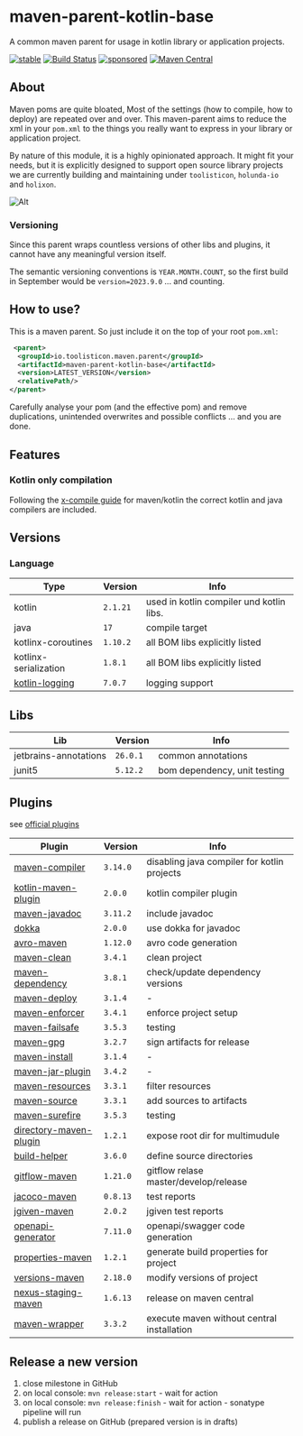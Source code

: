 # maven-parent-kotlin-base

A common maven parent for usage in kotlin library or application projects.

[![stable](https://img.shields.io/badge/lifecycle-STABLE-green.svg)](https://github.com/holisticon#open-source-lifecycle)
[![Build Status](https://github.com/toolisticon/maven-parent-kotlin-base/workflows/Development%20branches/badge.svg)](https://github.com/toolisticon/maven-parent-kotlin-base/actions)
[![sponsored](https://img.shields.io/badge/sponsoredBy-Holisticon-RED.svg)](https://holisticon.de/)
[![Maven Central](https://maven-badges.herokuapp.com/maven-central/io.toolisticon.maven.parent/maven-parent-kotlin-base/badge.svg)](https://maven-badges.herokuapp.com/maven-central/io.toolisticon.maven.parent/maven-parent-kotlin-base)

## About

Maven poms are quite bloated, Most of the settings (how to compile, how to deploy) are repeated over and over.
This maven-parent aims to reduce the xml in your `pom.xml` to the things you really want to express in your library or application project.

By nature of this module, it is a highly opinionated approach. It might fit your needs, but it is explicitly designed to support open source library
projects we are currently building and maintaining under `toolisticon`, `holunda-io` and `holixon`.

![Alt](https://repobeats.axiom.co/api/embed/e8f5fb21acc9cb5a90b05b63164ce38fbd473b48.svg "Repobeats analytics image")

### Versioning

Since this parent wraps countless versions of other libs and plugins, it cannot have any meaningful version itself.

The semantic versioning conventions is `YEAR.MONTH.COUNT`, so the first build in September would be `version=2023.9.0` ... and counting.

## How to use?

This is a maven parent. So just include it on the top of your root `pom.xml`:

```xml
 <parent>
  <groupId>io.toolisticon.maven.parent</groupId>
  <artifactId>maven-parent-kotlin-base</artifactId>
  <version>LATEST_VERSION</version>
  <relativePath/>
</parent>
```

Carefully analyse your pom (and the effective pom) and remove duplications, unintended overwrites and possible conflicts ... and you are done.

## Features

### Kotlin only compilation

Following the [x-compile guide](https://kotlinlang.org/docs/maven.html#compile-kotlin-and-java-sources) for maven/kotlin the correct kotlin and java compilers
are included.

## Versions

### Language

| Type                  | Version  | Info                                      |
|-----------------------|----------|-------------------------------------------|
| kotlin                | `2.1.21` | used in kotlin compiler und kotlin libs.  |
| java                  | `17`     | compile target                            |
| kotlinx-coroutines    | `1.10.2` | all BOM libs explicitly listed            |
| kotlinx-serialization | `1.8.1`  | all BOM libs explicitly listed            |
| [kotlin-logging](https://github.com/oshai/kotlin-logging)    | `7.0.7`  | logging support                           |

## Libs

| Lib    | Version  | Info                                 |
|--------|----------|--------------------------------------|
| jetbrains-annotations | `26.0.1` | common annotations  |
| junit5 | `5.12.2` | bom dependency, unit testing       |

## Plugins

see [official plugins](https://maven.apache.org/plugins/index.html)

| Plugin                                                                                                                  | Version  | Info                                        |
|-------------------------------------------------------------------------------------------------------------------------|----------|---------------------------------------------|
| [maven-compiler](https://maven.apache.org/plugins/maven-compiler-plugin/)                                               | `3.14.0` | disabling java compiler for kotlin projects |
| [kotlin-maven-plugin](https://kotlinlang.org/docs/maven.html)                                                           | `2.0.0`  | kotlin compiler plugin                      |
| [maven-javadoc](https://maven.apache.org/plugins/maven-javadoc-plugin/)                                                 | `3.11.2` | include javadoc                             |
| [dokka](https://kotlinlang.org/docs/dokka-maven.html#apply-dokka)                                                       | `2.0.0`  | use dokka for javadoc                       |
| [avro-maven](https://avro.apache.org/docs/1.11.1/getting-started-java/)                                                 | `1.12.0` | avro code generation                        |
| [maven-clean](https://maven.apache.org/plugins/maven-clean-plugin/)                                                     | `3.4.1`  | clean project                               |
| [maven-dependency](https://maven.apache.org/plugins/maven-dependency-plugin/)                                           | `3.8.1`  | check/update dependency versions            |
| [maven-deploy](https://maven.apache.org/plugins/maven-deploy-plugin/)                                                   | `3.1.4`  | -                                           |
| [maven-enforcer](https://maven.apache.org/enforcer/maven-enforcer-plugin/)                                              | `3.4.1`  | enforce project setup                       |
| [maven-failsafe](https://maven.apache.org/surefire/maven-failsafe-plugin/)                                              | `3.5.3`  | testing                                     |
| [maven-gpg](https://maven.apache.org/plugins/maven-gpg-plugin/)                                                         | `3.2.7`  | sign artifacts for release                  |
| [maven-install](https://maven.apache.org/plugins/maven-install-plugin/)                                                 | `3.1.4`  | -                                           |
| [maven-jar-plugin](https://maven.apache.org/plugins/maven-jar-plugin/)                                                  | `3.4.2`  | -                                           |
| [maven-resources](https://maven.apache.org/plugins/maven-resources-plugin/)                                             | `3.3.1`  | filter resources                            |
| [maven-source](https://maven.apache.org/plugins/maven-source-plugin/)                                                   | `3.3.1`  | add sources to artifacts                    |
| [maven-surefire](https://maven.apache.org/surefire/maven-surefire-plugin/)                                              | `3.5.3`  | testing                                     |
| [directory-maven-plugin](https://github.com/hazendaz)                                                                   | `1.2.1`  | expose root dir for multimudule | 
| [build-helper](https://www.mojohaus.org/build-helper-maven-plugin/)                                                     | `3.6.0`  | define source directories                   |
| [gitflow-maven](https://aleksandr-m.github.io/gitflow-maven-plugin/)                                                    | `1.21.0` | gitflow relase master/develop/release       |
| [jacoco-maven](https://www.eclemma.org/jacoco/trunk/doc/maven.html)                                                     | `0.8.13` | test reports                                |
| [jgiven-maven](https://jgiven.org/userguide/#_maven)                                                                    | `2.0.2`  | jgiven test reports                         |
| [openapi-generator](https://github.com/OpenAPITools/openapi-generator/tree/master/modules/openapi-generator-maven-plugin) | `7.11.0` | openapi/swagger code generation             |
| [properties-maven](https://www.mojohaus.org/properties-maven-plugin/)                                                   | `1.2.1`  | generate build properties for project       |
| [versions-maven](https://www.mojohaus.org/versions/versions-maven-plugin/index.html)                                    | `2.18.0` | modify versions of project                  |
| [nexus-staging-maven](https://github.com/sonatype/nexus-maven-plugins/blob/main/staging/maven-plugin/README.md)         | `1.6.13` | release on maven central                    |
| [maven-wrapper](https://maven.apache.org/wrapper/maven-wrapper-plugin/plugin-info.html)                                 | `3.3.2`  | execute maven without central installation  |

## Release a new version

1. close milestone in GitHub
1. on local console: `mvn release:start` - wait for action
1. on local console: `mvn release:finish` - wait for action - sonatype pipeline will run
1. publish a release on GitHub (prepared version is in drafts)
